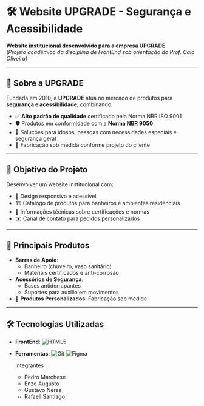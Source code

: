 # 🛠️ Website UPGRADE - Segurança e Acessibilidade

**Website institucional desenvolvido para a empresa UPGRADE**  
*(Projeto acadêmico da disciplina de FrontEnd sob orientação do Prof. Caio Oliveira)*

---

## 📌 Sobre a UPGRADE
Fundada em 2010, a **UPGRADE** atua no mercado de produtos para **segurança e acessibilidade**, combinando:
- ✅ **Alto padrão de qualidade** certificado pela Norma NBR ISO 9001
- 🛡️ Produtos em conformidade com a **Norma NBR 9050**
- 🧓 Soluções para idosos, pessoas com necessidades especiais e segurança geral
- 🔧 Fabricação sob medida conforme projeto do cliente

---

## 🚀 Objetivo do Projeto
Desenvolver um website institucional com:
- 📱 Design responsivo e acessível
- 🏗️ Catálogo de produtos para banheiros e ambientes residenciais
- 📝 Informações técnicas sobre certificações e normas
- ✉️ Canal de contato para pedidos personalizados

---

## 🛒 Principais Produtos
- **Barras de Apoio**: 
  - Banheiro (chuveiro, vaso sanitário)
  - Materiais certificados e anti-corrosão
- **Acessórios de Segurança**:
  - Bases antiderrapantes
  - Suportes para auxílio em movimentos
- 🔄 **Produtos Personalizados**: Fabricação sob medida

---

## 🛠️ Tecnologias Utilizadas
- **FrontEnd**: 
  ![HTML5](https://img.shields.io/badge/HTML5-E34F26?style=flat&logo=html5&logoColor=white)
- **Ferramentas**:
  ![Git](https://img.shields.io/badge/Git-F05032?style=flat&logo=git&logoColor=white)
  ![Figma](https://img.shields.io/badge/Figma-F24E1E?style=flat&logo=figma&logoColor=white)

  Integrantes : 

  - Pedro Marchese
  - Enzo Augusto
  - Gustavo Neres 
  - Rafaell Santiago